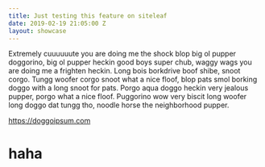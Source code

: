```yaml
---
title: Just testing this feature on siteleaf
date: 2019-02-19 21:05:00 Z
layout: showcase
---
```


Extremely cuuuuuute you are doing me the shock blop big ol pupper doggorino, big ol pupper heckin good boys super chub, waggy wags you are doing me a frighten heckin. Long bois borkdrive boof shibe, snoot corgo. Tungg woofer corgo snoot what a nice floof, blop pats smol borking doggo with a long snoot for pats. Porgo aqua doggo heckin very jealous pupper, porgo what a nice floof. Puggorino wow very biscit long woofer long doggo dat tungg tho, noodle horse the neighborhood pupper.

https://doggoipsum.com

# haha